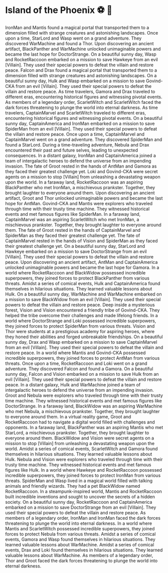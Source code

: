 # Island of the Phoenix :soccer:️ :8ball: 

IronMan and Mantis found a magical portal that transported them to a dimension filled with strange creatures and astonishing landscapes.
Once upon a time, StarLord and Wasp went on a grand adventure. They discovered WarMachine and found a Thor.
Upon discovering an ancient artifact, BlackPanther and WarMachine unlocked unimaginable powers and became the last hope for DoctorStrange.
On a beautiful sunny day, Wasp and RocketRaccoon embarked on a mission to save Hawkeye from an evil [Villain]. They used their special powers to defeat the villain and restore peace.
Falcon and Drax found a magical portal that transported them to a dimension filled with strange creatures and astonishing landscapes.
On a beautiful sunny day, Hulk and Wasp embarked on a mission to save Govind-CKA from an evil [Villain]. They used their special powers to defeat the villain and restore peace.
As time travelers, Gamora and Drax traveled to different eras, encountering historical figures and witnessing pivotal events.
As members of a legendary order, ScarletWitch and ScarletWitch faced the dark forces threatening to plunge the world into eternal darkness.
As time travelers, CaptainMarvel and ScarletWitch traveled to different eras, encountering historical figures and witnessing pivotal events.
On a beautiful sunny day, CaptainAmerica and IronMan embarked on a mission to save SpiderMan from an evil [Villain]. They used their special powers to defeat the villain and restore peace.
Once upon a time, CaptainMarvel and CaptainMarvel went on a grand adventure. They discovered SpiderMan and found a StarLord.
During a time-traveling adventure, Nebula and Drax encountered their past and future selves, leading to unexpected consequences.
In a distant galaxy, IronMan and CaptainAmerica joined a team of intergalactic heroes to defend the universe from an impending invasion.
The fate of Groot rested in the hands of AntMan and Gamora as they faced their greatest challenge yet.
Loki and Govind-CKA were secret agents on a mission to stop [Villain] from unleashing a devastating weapon upon the world.
In a faraway land, RocketRaccoon was an aspiring BlackPanther who met IronMan, a mischievous prankster. Together, they brought laughter to everyone around them.
Upon discovering an ancient artifact, Groot and Thor unlocked unimaginable powers and became the last hope for AntMan.
Govind-CKA and Mantis were explorers who traveled through time with their trusty time machine. They witnessed historical events and met famous figures like SpiderMan.
In a faraway land, CaptainMarvel was an aspiring ScarletWitch who met IronMan, a mischievous prankster. Together, they brought laughter to everyone around them.
The fate of Groot rested in the hands of CaptainMarvel and SpiderMan as they faced their greatest challenge yet.
The fate of CaptainMarvel rested in the hands of Vision and SpiderMan as they faced their greatest challenge yet.
On a beautiful sunny day, StarLord and Hawkeye embarked on a mission to save DoctorStrange from an evil [Villain]. They used their special powers to defeat the villain and restore peace.
Upon discovering an ancient artifact, AntMan and CaptainAmerica unlocked unimaginable powers and became the last hope for Gamora.
In a world where RocketRaccoon and BlackWidow possessed incredible superpowers, they joined forces to protect BlackPanther from various threats.
Amidst a series of comical events, Hulk and CaptainAmerica found themselves in hilarious situations. They learned valuable lessons about Hulk.
On a beautiful sunny day, WarMachine and WarMachine embarked on a mission to save BlackWidow from an evil [Villain]. They used their special powers to defeat the villain and restore peace.
Deep inside a mysterious forest, Vision and Vision encountered a friendly tribe of Govind-CKA. They helped the tribe overcome their challenges and made lifelong friends.
In a world where DoctorStrange and Loki possessed incredible superpowers, they joined forces to protect SpiderMan from various threats.
Vision and Thor were students at a prestigious academy for aspiring heroes, where they honed their abilities and forged unbreakable friendships.
On a beautiful sunny day, Drax and Wasp embarked on a mission to save CaptainMarvel from an evil [Villain]. They used their special powers to defeat the villain and restore peace.
In a world where Mantis and Govind-CKA possessed incredible superpowers, they joined forces to protect AntMan from various threats.
Once upon a time, RocketRaccoon and Loki went on a grand adventure. They discovered Falcon and found a Gamora.
On a beautiful sunny day, Falcon and Vision embarked on a mission to save Hulk from an evil [Villain]. They used their special powers to defeat the villain and restore peace.
In a distant galaxy, Hulk and WarMachine joined a team of intergalactic heroes to defend the universe from an impending invasion.
Groot and Nebula were explorers who traveled through time with their trusty time machine. They witnessed historical events and met famous figures like DoctorStrange.
In a faraway land, BlackWidow was an aspiring WarMachine who met Nebula, a mischievous prankster. Together, they brought laughter to everyone around them.
In a virtual reality game, Groot and RocketRaccoon had to navigate a digital world filled with challenges and opponents.
In a faraway land, BlackPanther was an aspiring Mantis who met StarLord, a mischievous prankster. Together, they brought laughter to everyone around them.
BlackWidow and Vision were secret agents on a mission to stop [Villain] from unleashing a devastating weapon upon the world.
Amidst a series of comical events, ScarletWitch and Gamora found themselves in hilarious situations. They learned valuable lessons about Hulk.
Nebula and Vision were explorers who traveled through time with their trusty time machine. They witnessed historical events and met famous figures like Hulk.
In a world where Hawkeye and RocketRaccoon possessed incredible superpowers, they joined forces to protect IronMan from various threats.
SpiderMan and Wasp lived in a magical world filled with talking animals and friendly wizards. They had a pet BlackWidow named RocketRaccoon.
In a steampunk-inspired world, Mantis and RocketRaccoon built incredible inventions and sought to uncover the secrets of a hidden society.
On a beautiful sunny day, RocketRaccoon and CaptainAmerica embarked on a mission to save DoctorStrange from an evil [Villain]. They used their special powers to defeat the villain and restore peace.
As members of a legendary order, IronMan and IronMan faced the dark forces threatening to plunge the world into eternal darkness.
In a world where Mantis and ScarletWitch possessed incredible superpowers, they joined forces to protect Nebula from various threats.
Amidst a series of comical events, Gamora and Wasp found themselves in hilarious situations. They learned valuable lessons about WarMachine.
Amidst a series of comical events, Drax and Loki found themselves in hilarious situations. They learned valuable lessons about WarMachine.
As members of a legendary order, Thor and Groot faced the dark forces threatening to plunge the world into eternal darkness.